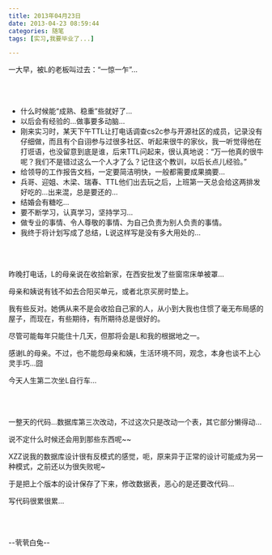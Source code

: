 ```yaml
---
title: 2013年04月23日
date: 2013-04-23 08:59:44
categories: 随笔
tags: [实习,我要毕业了...]

---
```

一大早，被L的老板叫过去：“一惊一乍”...

<br /><br />

*   什么时候能“成熟、稳重”些就好了...
*   以后会有经验的...做事要多动脑...
*   刚来实习时，某天下午TTL让打电话调查cs2c参与开源社区的成员，记录没有仔细做，而且有个自诩参与过很多社区、听起来很牛的家伙，我一听觉得他在打诳语，也没留意到底是谁，后来TTL问起来，很认真地说：“万一他真的很牛呢？我们不是错过这么一个人才了么？记住这个教训，以后长点儿经验。”
*   给领导的工作报告文档，一定要简洁明快，一般都需要成果摘要...
*   兵哥、迎姐、木梁、瑞春、TTL他们出去玩之后，上班第一天总会给这两排发好吃的...出来混，总是要还的...
*   结婚会有糖吃...
*   要不断学习，认真学习，坚持学习...
*   做专业的事情、令人尊敬的事情、为自己负责为别人负责的事情。
*   我终于将计划写成了总结，L说这样写是没有多大用处的...

<br /><br />

昨晚打电话，L的母亲说在收拾新家，在西安批发了些窗帘床单被罩...

母亲和姨说有钱不如去合阳买单元，或者北京买房时垫上。

我有些反对。她俩从来不是会收拾自己家的人，从小到大我也住惯了毫无布局感的屋子，而现在，有些期待，有所期待总是很好的。

尽管可能每年只能住十几天，但那将会是L和我的根据地之一。

感谢L的母亲。不过，也不能怨母亲和姨，生活环境不同，观念，本身也谈不上心灵手巧...囧

今天人生第二次坐L自行车...

<br /><br />

一整天的代码...数据库第三次改动，不过这次只是改动一个表，其它部分懒得动...

说不定什么时候还会用到那些东西呢~~

XZZ说我的数据库设计很有反模式的感觉，呃，原来异于正常的设计可能成为另一种模式，之前还以为很失败呢~

于是把上个版本的设计保存了下来，修改数据表，恶心的是还要改代码...

写代码很累很累...

<br /><br />

--茕茕白兔--